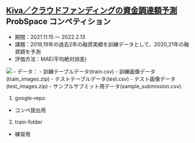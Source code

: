 ## [Kiva／クラウドファンディングの資金調達額予測](https://comp.probspace.com/competitions/kiva2021) ProbSpace コンペティション
- 期間：2021.11.15 〜 2022.2.13
- 課題：2018,19年の過去2年の融資実績を訓練データとして、2020,21年の融資額を予測
- 評価方法：MAE(平均絶対誤差)
 <img src="https://latex.codecogs.com/gif.latex?\frac{1}{n}\sum_{i=0}^{n}|\hat{y_i}-y_i|" />
- データ：
         - 訓練テーブルデータ(train.csv)
		 - 訓練画像データ(train_images.zip)
		 - テストテーブルデータ(test.csv)
		 - テスト画像データ(test_images.zip)
         - サンプルサブミット用データ(sample_submission.csv)


1. google-repo
 - コンペ提出用
2. train-folder
 - 練習用